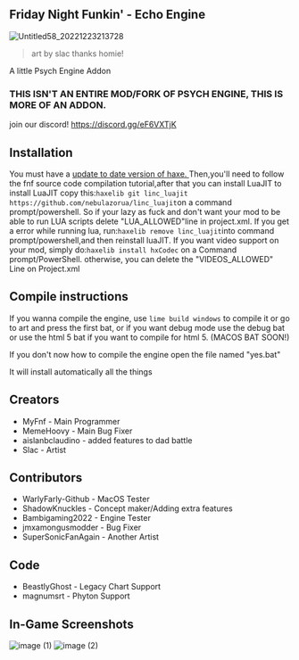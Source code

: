 ## Friday Night Funkin' - Echo Engine

![Untitled58_20221223213728](https://user-images.githubusercontent.com/113801267/209418486-a3782277-29f5-49d6-8396-bde34694e8d1.png)

> art by slac thanks homie!

A little Psych Engine Addon

### THIS ISN'T AN ENTIRE MOD/FORK OF PSYCH ENGINE, THIS IS MORE OF AN ADDON.

join our discord! https://discord.gg/eF6VXTjK
## Installation
You must have a [ update to date version of haxe. ](https://haxe.org/download/)
Then,you'll need to follow the fnf source code compilation tutorial,after that you can install LuaJIT
to install LuaJIT copy this:`haxelib git linc_luajit https://github.com/nebulazorua/linc_luajit`on a command prompt/powershell.
So if your lazy as fuck and don't want your mod to be able to run LUA scripts delete "LUA_ALLOWED"line in project.xml.
If you get a error while running lua, run:`haxelib remove linc_luajit`into command prompt/powershell,and then reinstall luaJIT.
If you want video support on your mod, simply do:`haxelib install hxCodec` on a Command prompt/PowerShell.
otherwise, you can delete the "VIDEOS_ALLOWED" Line on Project.xml

## Compile instructions

If you wanna compile the engine, use `lime build windows` to compile it or go to art and press the first bat, or if you want debug mode use the debug bat or use the html 5 bat if you want to compile for html 5. (MACOS BAT SOON!)

If you don't now how to compile the engine open the file named "yes.bat"

It will install automatically all the things

## Creators

* MyFnf - Main Programmer
* MemeHoovy - Main Bug Fixer
* aislanbclaudino - added features to dad battle
* Slac - Artist

## Contributors

* WarlyFarly-Github - MacOS Tester
* ShadowKnuckles - Concept maker/Adding extra features
* Bambigaming2022 - Engine Tester
* jmxamongusmodder - Bug Fixer
* SuperSonicFanAgain - Another Artist

## Code

* BeastlyGhost - Legacy Chart Support
* magnumsrt - Phyton Support

## In-Game Screenshots

![image (1)](https://user-images.githubusercontent.com/113801267/209573981-8af51dbc-8ce0-434f-9203-b97e9450bca4.png)
![image (2)](https://user-images.githubusercontent.com/113801267/209573984-24a08e78-7254-477d-a770-bf4356351a43.png)

